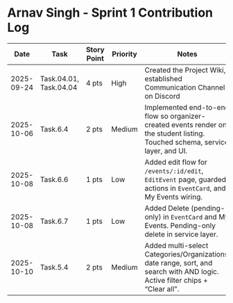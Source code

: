 # Arnav Singh - Sprint 1 Contribution Log

| Date       | Task             | Story Point | Priority | Notes |
|------------|------------------|------------|-------|-------|
| 2025-09-24 | Task.04.01, Task.04.04 | 4 pts | High | Created the Project Wiki, established Communication Channel on Discord |
| 2025-10-06 | Task.6.4 | 2 pts | Medium | Implemented end-to-end flow so organizer-created events render on the student listing. Touched schema, service layer, and UI. |
| 2025-10-08 | Task.6.6                                     | 1 pts | Low | Added edit flow for `/events/:id/edit`, `EditEvent` page, guarded actions in `EventCard`, and My Events wiring. |
| 2025-10-08 | Task.6.7                                     | 1 pts | Low | Added Delete (pending-only) in `EventCard` and My Events. Pending-only delete in service layer. |
| 2025-10-10 | Task.5.4      | 2 pts | Medium| Added multi-select Categories/Organizations, date range, sort, and search with AND logic. Active filter chips + “Clear all”. |

